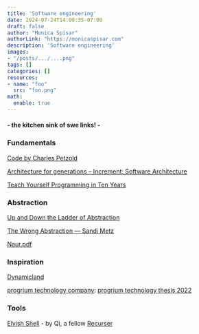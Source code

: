 ```yaml
---
title: 'Software engineering'
date: 2024-07-24T14:00:35-07:00
draft: false
author: "Monica Spisar"
authorLink: "https://monicaspisar.com"
description: 'Software engineering'
images: 
- "/posts/.../....png"
tags: []
categories: []
resources:
- name: "foo"
  src: "foo.png"
math:
  enable: true
---
```

#### - the kitchen sink of swe links! -

### Fundamentals
[Code by Charles Petzold](https://codehiddenlanguage.com/ "Code by Charles Petzold")

[Architecture for generations – Increment\: Software Architecture](https://increment.com/software-architecture/architecture-for-generations/)

[Teach Yourself Programming in Ten Years](https://norvig.com/21-days.html)

### Abstraction
[Up and Down the Ladder of Abstraction](https://worrydream.com/LadderOfAbstraction/ "Up and Down the Ladder of Abstraction")

[The Wrong Abstraction — Sandi Metz](https://sandimetz.com/blog/2016/1/20/the-wrong-abstraction "The Wrong Abstraction — Sandi Metz")

[Naur\.pdf](https://pages.cs.wisc.edu/~remzi/Naur.pdf "Naur.pdf")

### Inspiration
[Dynamicland](https://dynamicland.org/ "Dynamicland")

[progrium technology company](https://progrium.com/ "progrium technology company"): [progrium technology thesis 2022](https://youtu.be/yKZ15O7zeHY?feature=shared)

### Tools
[Elvish Shell](https://elv.sh/ "Elvish Shell") - by Qi, a fellow [Recurser](https://recurse.com)